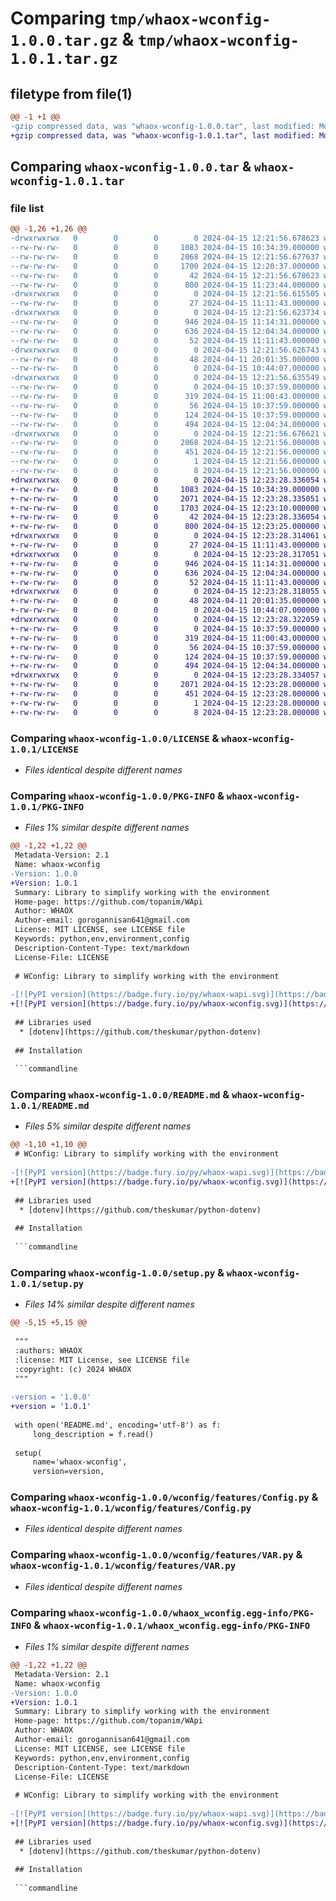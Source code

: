 # Comparing `tmp/whaox-wconfig-1.0.0.tar.gz` & `tmp/whaox-wconfig-1.0.1.tar.gz`

## filetype from file(1)

```diff
@@ -1 +1 @@
-gzip compressed data, was "whaox-wconfig-1.0.0.tar", last modified: Mon Apr 15 12:21:56 2024, max compression
+gzip compressed data, was "whaox-wconfig-1.0.1.tar", last modified: Mon Apr 15 12:23:28 2024, max compression
```

## Comparing `whaox-wconfig-1.0.0.tar` & `whaox-wconfig-1.0.1.tar`

### file list

```diff
@@ -1,26 +1,26 @@
-drwxrwxrwx   0        0        0        0 2024-04-15 12:21:56.678623 whaox-wconfig-1.0.0/
--rw-rw-rw-   0        0        0     1083 2024-04-15 10:34:39.000000 whaox-wconfig-1.0.0/LICENSE
--rw-rw-rw-   0        0        0     2068 2024-04-15 12:21:56.677637 whaox-wconfig-1.0.0/PKG-INFO
--rw-rw-rw-   0        0        0     1700 2024-04-15 12:20:37.000000 whaox-wconfig-1.0.0/README.md
--rw-rw-rw-   0        0        0       42 2024-04-15 12:21:56.678623 whaox-wconfig-1.0.0/setup.cfg
--rw-rw-rw-   0        0        0      800 2024-04-15 11:23:44.000000 whaox-wconfig-1.0.0/setup.py
-drwxrwxrwx   0        0        0        0 2024-04-15 12:21:56.615505 whaox-wconfig-1.0.0/wconfig/
--rw-rw-rw-   0        0        0       27 2024-04-15 11:11:43.000000 whaox-wconfig-1.0.0/wconfig/__init__.py
-drwxrwxrwx   0        0        0        0 2024-04-15 12:21:56.623734 whaox-wconfig-1.0.0/wconfig/features/
--rw-rw-rw-   0        0        0      946 2024-04-15 11:14:31.000000 whaox-wconfig-1.0.0/wconfig/features/Config.py
--rw-rw-rw-   0        0        0      636 2024-04-15 12:04:34.000000 whaox-wconfig-1.0.0/wconfig/features/VAR.py
--rw-rw-rw-   0        0        0       52 2024-04-15 11:11:43.000000 whaox-wconfig-1.0.0/wconfig/features/__init__.py
-drwxrwxrwx   0        0        0        0 2024-04-15 12:21:56.626743 whaox-wconfig-1.0.0/wconfig/static/
--rw-rw-rw-   0        0        0       48 2024-04-11 20:01:35.000000 whaox-wconfig-1.0.0/wconfig/static/T.py
--rw-rw-rw-   0        0        0        0 2024-04-15 10:44:07.000000 whaox-wconfig-1.0.0/wconfig/static/__init__.py
-drwxrwxrwx   0        0        0        0 2024-04-15 12:21:56.635549 whaox-wconfig-1.0.0/wconfig/utils/
--rw-rw-rw-   0        0        0        0 2024-04-15 10:37:59.000000 whaox-wconfig-1.0.0/wconfig/utils/__init__.py
--rw-rw-rw-   0        0        0      319 2024-04-15 11:00:43.000000 whaox-wconfig-1.0.0/wconfig/utils/get_path.py
--rw-rw-rw-   0        0        0       56 2024-04-15 10:37:59.000000 whaox-wconfig-1.0.0/wconfig/utils/is_class.py
--rw-rw-rw-   0        0        0      124 2024-04-15 10:37:59.000000 whaox-wconfig-1.0.0/wconfig/utils/is_dataclass.py
--rw-rw-rw-   0        0        0      494 2024-04-15 12:04:34.000000 whaox-wconfig-1.0.0/wconfig/utils/lead.py
-drwxrwxrwx   0        0        0        0 2024-04-15 12:21:56.676621 whaox-wconfig-1.0.0/whaox_wconfig.egg-info/
--rw-rw-rw-   0        0        0     2068 2024-04-15 12:21:56.000000 whaox-wconfig-1.0.0/whaox_wconfig.egg-info/PKG-INFO
--rw-rw-rw-   0        0        0      451 2024-04-15 12:21:56.000000 whaox-wconfig-1.0.0/whaox_wconfig.egg-info/SOURCES.txt
--rw-rw-rw-   0        0        0        1 2024-04-15 12:21:56.000000 whaox-wconfig-1.0.0/whaox_wconfig.egg-info/dependency_links.txt
--rw-rw-rw-   0        0        0        8 2024-04-15 12:21:56.000000 whaox-wconfig-1.0.0/whaox_wconfig.egg-info/top_level.txt
+drwxrwxrwx   0        0        0        0 2024-04-15 12:23:28.336054 whaox-wconfig-1.0.1/
+-rw-rw-rw-   0        0        0     1083 2024-04-15 10:34:39.000000 whaox-wconfig-1.0.1/LICENSE
+-rw-rw-rw-   0        0        0     2071 2024-04-15 12:23:28.335051 whaox-wconfig-1.0.1/PKG-INFO
+-rw-rw-rw-   0        0        0     1703 2024-04-15 12:23:10.000000 whaox-wconfig-1.0.1/README.md
+-rw-rw-rw-   0        0        0       42 2024-04-15 12:23:28.336054 whaox-wconfig-1.0.1/setup.cfg
+-rw-rw-rw-   0        0        0      800 2024-04-15 12:23:25.000000 whaox-wconfig-1.0.1/setup.py
+drwxrwxrwx   0        0        0        0 2024-04-15 12:23:28.314061 whaox-wconfig-1.0.1/wconfig/
+-rw-rw-rw-   0        0        0       27 2024-04-15 11:11:43.000000 whaox-wconfig-1.0.1/wconfig/__init__.py
+drwxrwxrwx   0        0        0        0 2024-04-15 12:23:28.317051 whaox-wconfig-1.0.1/wconfig/features/
+-rw-rw-rw-   0        0        0      946 2024-04-15 11:14:31.000000 whaox-wconfig-1.0.1/wconfig/features/Config.py
+-rw-rw-rw-   0        0        0      636 2024-04-15 12:04:34.000000 whaox-wconfig-1.0.1/wconfig/features/VAR.py
+-rw-rw-rw-   0        0        0       52 2024-04-15 11:11:43.000000 whaox-wconfig-1.0.1/wconfig/features/__init__.py
+drwxrwxrwx   0        0        0        0 2024-04-15 12:23:28.318055 whaox-wconfig-1.0.1/wconfig/static/
+-rw-rw-rw-   0        0        0       48 2024-04-11 20:01:35.000000 whaox-wconfig-1.0.1/wconfig/static/T.py
+-rw-rw-rw-   0        0        0        0 2024-04-15 10:44:07.000000 whaox-wconfig-1.0.1/wconfig/static/__init__.py
+drwxrwxrwx   0        0        0        0 2024-04-15 12:23:28.322059 whaox-wconfig-1.0.1/wconfig/utils/
+-rw-rw-rw-   0        0        0        0 2024-04-15 10:37:59.000000 whaox-wconfig-1.0.1/wconfig/utils/__init__.py
+-rw-rw-rw-   0        0        0      319 2024-04-15 11:00:43.000000 whaox-wconfig-1.0.1/wconfig/utils/get_path.py
+-rw-rw-rw-   0        0        0       56 2024-04-15 10:37:59.000000 whaox-wconfig-1.0.1/wconfig/utils/is_class.py
+-rw-rw-rw-   0        0        0      124 2024-04-15 10:37:59.000000 whaox-wconfig-1.0.1/wconfig/utils/is_dataclass.py
+-rw-rw-rw-   0        0        0      494 2024-04-15 12:04:34.000000 whaox-wconfig-1.0.1/wconfig/utils/lead.py
+drwxrwxrwx   0        0        0        0 2024-04-15 12:23:28.334057 whaox-wconfig-1.0.1/whaox_wconfig.egg-info/
+-rw-rw-rw-   0        0        0     2071 2024-04-15 12:23:28.000000 whaox-wconfig-1.0.1/whaox_wconfig.egg-info/PKG-INFO
+-rw-rw-rw-   0        0        0      451 2024-04-15 12:23:28.000000 whaox-wconfig-1.0.1/whaox_wconfig.egg-info/SOURCES.txt
+-rw-rw-rw-   0        0        0        1 2024-04-15 12:23:28.000000 whaox-wconfig-1.0.1/whaox_wconfig.egg-info/dependency_links.txt
+-rw-rw-rw-   0        0        0        8 2024-04-15 12:23:28.000000 whaox-wconfig-1.0.1/whaox_wconfig.egg-info/top_level.txt
```

### Comparing `whaox-wconfig-1.0.0/LICENSE` & `whaox-wconfig-1.0.1/LICENSE`

 * *Files identical despite different names*

### Comparing `whaox-wconfig-1.0.0/PKG-INFO` & `whaox-wconfig-1.0.1/PKG-INFO`

 * *Files 1% similar despite different names*

```diff
@@ -1,22 +1,22 @@
 Metadata-Version: 2.1
 Name: whaox-wconfig
-Version: 1.0.0
+Version: 1.0.1
 Summary: Library to simplify working with the environment
 Home-page: https://github.com/topanim/WApi
 Author: WHAOX
 Author-email: gorogannisan641@gmail.com
 License: MIT LICENSE, see LICENSE file
 Keywords: python,env,environment,config
 Description-Content-Type: text/markdown
 License-File: LICENSE
 
 # WConfig: Library to simplify working with the environment
 
-[![PyPI version](https://badge.fury.io/py/whaox-wapi.svg)](https://badge.fury.io/py/whaox-wconfig)
+[![PyPI version](https://badge.fury.io/py/whaox-wconfig.svg)](https://badge.fury.io/py/whaox-wconfig)
 
 ## Libraries used
  * [dotenv](https://github.com/theskumar/python-dotenv)
 
 ## Installation
 
 ```commandline
```

### Comparing `whaox-wconfig-1.0.0/README.md` & `whaox-wconfig-1.0.1/README.md`

 * *Files 5% similar despite different names*

```diff
@@ -1,10 +1,10 @@
 # WConfig: Library to simplify working with the environment
 
-[![PyPI version](https://badge.fury.io/py/whaox-wapi.svg)](https://badge.fury.io/py/whaox-wconfig)
+[![PyPI version](https://badge.fury.io/py/whaox-wconfig.svg)](https://badge.fury.io/py/whaox-wconfig)
 
 ## Libraries used
  * [dotenv](https://github.com/theskumar/python-dotenv)
 
 ## Installation
 
 ```commandline
```

### Comparing `whaox-wconfig-1.0.0/setup.py` & `whaox-wconfig-1.0.1/setup.py`

 * *Files 14% similar despite different names*

```diff
@@ -5,15 +5,15 @@
 
 """
 :authors: WHAOX
 :license: MIT License, see LICENSE file
 :copyright: (c) 2024 WHAOX
 """
 
-version = '1.0.0'
+version = '1.0.1'
 
 with open('README.md', encoding='utf-8') as f:
     long_description = f.read()
 
 setup(
     name='whaox-wconfig',
     version=version,
```

### Comparing `whaox-wconfig-1.0.0/wconfig/features/Config.py` & `whaox-wconfig-1.0.1/wconfig/features/Config.py`

 * *Files identical despite different names*

### Comparing `whaox-wconfig-1.0.0/wconfig/features/VAR.py` & `whaox-wconfig-1.0.1/wconfig/features/VAR.py`

 * *Files identical despite different names*

### Comparing `whaox-wconfig-1.0.0/whaox_wconfig.egg-info/PKG-INFO` & `whaox-wconfig-1.0.1/whaox_wconfig.egg-info/PKG-INFO`

 * *Files 1% similar despite different names*

```diff
@@ -1,22 +1,22 @@
 Metadata-Version: 2.1
 Name: whaox-wconfig
-Version: 1.0.0
+Version: 1.0.1
 Summary: Library to simplify working with the environment
 Home-page: https://github.com/topanim/WApi
 Author: WHAOX
 Author-email: gorogannisan641@gmail.com
 License: MIT LICENSE, see LICENSE file
 Keywords: python,env,environment,config
 Description-Content-Type: text/markdown
 License-File: LICENSE
 
 # WConfig: Library to simplify working with the environment
 
-[![PyPI version](https://badge.fury.io/py/whaox-wapi.svg)](https://badge.fury.io/py/whaox-wconfig)
+[![PyPI version](https://badge.fury.io/py/whaox-wconfig.svg)](https://badge.fury.io/py/whaox-wconfig)
 
 ## Libraries used
  * [dotenv](https://github.com/theskumar/python-dotenv)
 
 ## Installation
 
 ```commandline
```


